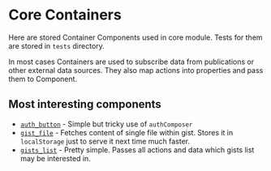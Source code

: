 # Core Containers

Here are stored Container Components used in core module. Tests for them are stored in `tests` directory.

In most cases Containers are used to subscribe data from publications or other external data sources. They also map actions into properties and pass them to Component. 

## Most interesting components

* [`auth_button`](https://github.com/croogie/gist-lab/blob/develop/client/modules/core/containers/auth_button.js) - Simple but tricky use of `authComposer`
* [`gist_file`](https://github.com/croogie/gist-lab/blob/develop/client/modules/core/containers/gist_file.js) - Fetches content of single file within gist. Stores it in `localStorage` just to serve it next time much faster.
* [`gists_list`](https://github.com/croogie/gist-lab/blob/develop/client/modules/core/containers/gists_list.js) - Pretty simple. Passes all actions and data which gists list may be interested in.
